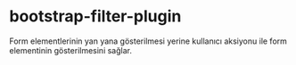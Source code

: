 # bootstrap-filter-plugin
Form elementlerinin yan yana gösterilmesi yerine kullanıcı aksiyonu ile form elementinin gösterilmesini sağlar.
